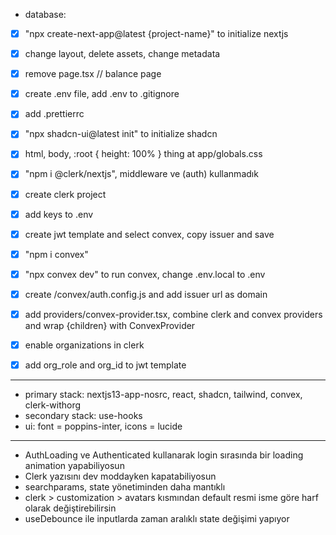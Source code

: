- database:

- [x] "npx create-next-app@latest {project-name}" to initialize nextjs
- [x] change layout, delete assets, change metadata
- [x] remove page.tsx // balance page
- [x] create .env file, add .env to .gitignore
- [x] add .prettierrc

- [x] "npx shadcn-ui@latest init" to initialize shadcn
- [x] html, body, :root { height: 100% } thing at app/globals.css

- [x] "npm i @clerk/nextjs", middleware ve (auth) kullanmadık
- [x] create clerk project
- [x] add keys to .env
- [x] create jwt template and select convex, copy issuer and save

- [x] "npm i convex"
- [x] "npx convex dev" to run convex, change .env.local to .env
- [x] create /convex/auth.config.js and add issuer url as domain
- [x] add providers/convex-provider.tsx, combine clerk and convex providers and wrap {children} with ConvexProvider

- [x] enable organizations in clerk
- [x] add org_role and org_id to jwt template

---

- primary stack: nextjs13-app-nosrc, react, shadcn, tailwind, convex, clerk-withorg
- secondary stack: use-hooks
- ui: font = poppins-inter, icons = lucide

---

- AuthLoading ve Authenticated kullanarak login sırasında bir loading animation yapabiliyosun
- Clerk yazısını dev moddayken kapatabiliyosun
- searchparams, state yönetiminden daha mantıklı
- clerk > customization > avatars kısmından default resmi isme göre harf olarak değiştirebilirsin
- useDebounce ile inputlarda zaman aralıklı state değişimi yapıyor
